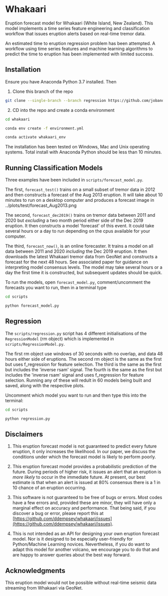 # Whakaari
Eruption forecast model for Whakaari (White Island, New Zealand). This model implements a time series feature engineering and classification workflow that issues eruption alerts based on real-time tremor data.

An estimated time to eruption regression problem has been attempted. A workflow using time series features and machine learning algorithms to predict the time to eruption has been implemented with limited success. 

## Installation

Ensure you have Anaconda Python 3.7 installed. Then

1. Clone this branch of the repo

```bash
git clone --single-branch --branch regression https://github.com/jobandeepSingh/whakaari.git
```

2. CD into the repo and create a conda environment

```bash
cd whakaari

conda env create -f environment.yml

conda activate whakaari_env
```

The installation has been tested on Windows, Mac and Unix operating systems. Total install with Anaconda Python should be less than 10 minutes.

## Running Classification Models
Three examples have been included in ```scripts/forecast_model.py```. 

The first, ```forecast_test()``` trains on a small subset of tremor data in 2012 and then constructs a forecast of the Aug 2013 eruption. It will take about 10 minutes to run on a desktop computer and produces a forecast image in ../plots/test/forecast_Aug2013.png

The second, ```forecast_dec2019()``` trains on tremor data between 2011 and 2020 but *excluding* a two month period either side of the Dec 2019 eruption. It then constructs a model 'forecast' of this event. It could take several hours or a day to run depending on the cpus available for your computer.

The third, ```forecast_now()```, is an online forecaster. It trains a model on all data between 2011 and 2020 *including* the Dec 2019 eruption. It then downloads the latest Whakaari tremor data from GeoNet and constructs a forecast for the next 48 hours. See associated paper for guidance on interpreting model consensus levels. The model may take several hours or a day the first time it is constructed, but subsequent updates should be quick.

To run the models, open ```forecast_model.py```, comment/uncomment the forecasts you want to run, then in a terminal type
```bash
cd scripts

python forecast_model.py
```

## Regression
The ```scripts/regression.py``` script has 4 different initialisations of the ```RegressionModel``` (rm object) which is implemented in ```scripts/RegressionModel.py```. 

The first rm object use windows of 30 seconds with no overlap, and data 48 hours either side of eruptions. The second rm object is the same as the first but uses f_regression for feature selection. The third is the same as the first but includes the 'inverse rsam' signal. The fourth is the same as the first but includes the 'inverse rsam' signal and uses f_regression for feature selection. Running any of these will redult in 60 models being built and saved, along with the respective plots.

Uncomment which model you want to run and then type this into the terminal:
```bash
cd scripts

python regression.py
```


## Disclaimers
1. This eruption forecast model is not guaranteed to predict every future eruption, it only increases the likelihood. In our paper, we discuss the conditions under which the forecast model is likely to perform poorly.

2. This eruption forecast model provides a probabilistic prediction of the future. During periods of higher risk, it issues an alert that an eruption is *more likely* to occur in the immediate future. At present, our best estimate is that when an alert is issued at 80% consensus there is a 1 in 10 chance of an eruption occurring. 

3. This software is not guaranteed to be free of bugs or errors. Most codes have a few errors and, provided these are minor, they will have only a marginal effect on accuracy and performance. That being said, if you discover a bug or error, please report this at [https://github.com/ddempsey/whakaari/issues](https://github.com/ddempsey/whakaari/issues).

4. This is not intended as an API for designing your own eruption forecast model. Nor is it designed to be especially user-friendly for Python/Machine Learning novices. Nevertheless, if you do want to adapt this model for another volcano, we encourage you to do that and are happy to answer queries about the best way forward. 

## Acknowledgments
This eruption model would not be possible without real-time seismic data streaming from Whakaari via GeoNet.

